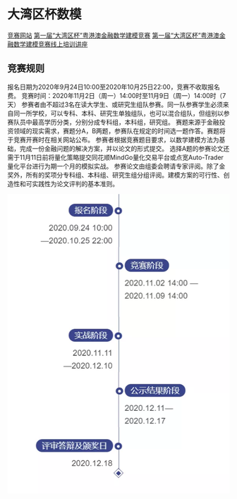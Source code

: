 # 大湾区杯数模
[竞赛网站](https://m.wlzq.cn/zt/fmcompetition/pc.html)
[第一届“大湾区杯”粤港澳金融数学建模竞赛](https://mp.weixin.qq.com/s/ml3DH7rJcKE53030NlRfCA)
[第一届“大湾区杯”粤港澳金融数学建模竞赛线上培训讲座](https://www.bilibili.com/video/BV1Ck4y1C7zH)

## 竞赛规则

报名日期为2020年9月24日10:00至2020年10月25日22:00，竞赛不收取报名费。
竞赛时间：2020年11月2日（周一）14:00时至11月9日（周一）14:00时（7天）
参赛者由不超过3名在读大学生、或研究生组队参赛。同一队参赛学生必须来自同一所学校，可以专科、本科、研究生单独组队，也可以混合组队，但组别以参赛队员中最高学历分类，分别分成专科组，本科组，研究组。
赛题来源于金融投资领域的现实需求，赛题分A，B两题，参赛队在规定的时间选一题作答。赛题将于竞赛开赛时在相关网站公布。
参赛者根据竞赛题目要求，以数学建模方法为基础，完成一份金融问题的解决方案，并以论文的形式提交。
选择A题的参赛论文还需于11月11日前将量化策略提交同花顺MindGo量化交易平台或点宽Auto-Trader量化平台进行为期一个月的模拟实战。
参赛论文由组委会聘请专家评阅。除了金奖外，所有的奖项分专科组、本科组、研究生组分组评阅。建模方案的可行性、创造性和可实践性为论文评判的基本准则。

![](_v_images/20201017151818831_4197.png)
